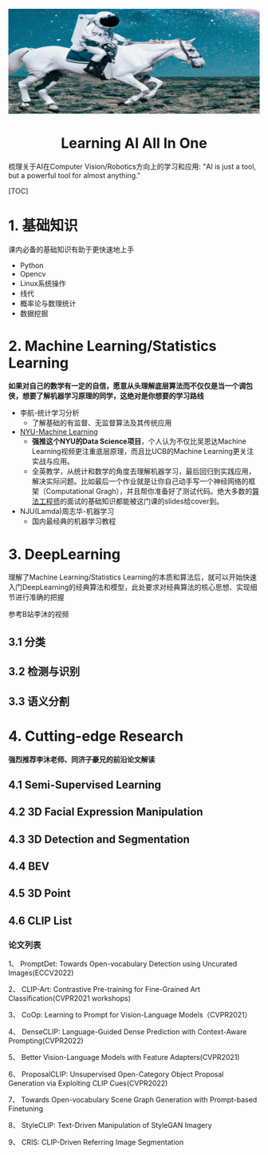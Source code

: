 ![image](Docs/photos/header.png)

<h1 align='center'> Learning AI All In One </h1>

梳理关于AI在Computer Vision/Robotics方向上的学习和应用: "AI is just a tool, but a powerful tool for almost anything."

[TOC]

# 1. 基础知识

课内必备的基础知识有助于更快速地上手

- Python
- Opencv
- Linux系统操作
- 线代
- 概率论与数理统计
- 数据挖掘

# 2. Machine Learning/Statistics Learning

**如果对自己的数学有一定的自信，愿意从头理解底层算法而不仅仅是当一个调包侠，想要了解机器学习原理的同学，这绝对是你想要的学习路线**

- 李航-统计学习分析
  - 了解基础的有监督、无监督算法及其传统应用
- [NYU-Machine Learning](https://link.zhihu.com/?target=https%3A//davidrosenberg.github.io/ml2019/%23home)
  - **强推这个NYU的Data Science项目**，个人认为不仅比吴恩达Machine Learning视频更注重底层原理，而且比UCB的Machine Learning更关注实战与应用。
  - 全英教学，从统计和数学的角度去理解机器学习，最后回归到实践应用，解决实际问题。比如最后一个作业就是让你自己动手写一个神经网络的框架（Computational Gragh），并且帮你准备好了测试代码。绝大多数的[算法工程师](https://www.zhihu.com/search?q=算法工程师&search_source=Entity&hybrid_search_source=Entity&hybrid_search_extra={"sourceType"%3A"answer"%2C"sourceId"%3A723461499})的面试的基础知识都能被这门课的slides给cover到。
- NJU(Lamda)周志华-机器学习
  - 国内最经典的机器学习教程

# 3. DeepLearning

理解了Machine Learning/Statistics Learning的本质和算法后，就可以开始快速入门DeepLearning的经典算法和模型，此处要求对经典算法的核心思想、实现细节进行准确的把握

参考B站李沐的视频

## 3.1 分类

## 3.2 检测与识别

## 3.3 语义分割

# 4. Cutting-edge Research

**强烈推荐李沐老师、同济子豪兄的前沿论文解读**

## 4.1 Semi-Supervised Learning



## 4.2 3D Facial Expression Manipulation



## 4.3 3D Detection and Segmentation



## 4.4 BEV



## 4.5 3D Point



## 4.6 CLIP List

### 论文列表

1、 PromptDet: Towards Open-vocabulary Detection using Uncurated Images(ECCV2022)

2、 CLIP-Art: Contrastive Pre-training for Fine-Grained Art Classification(CVPR2021 workshops)

3、 CoOp: Learning to Prompt for Vision-Language Models（CVPR2021）

4、 DenseCLIP: Language-Guided Dense Prediction with Context-Aware Prompting(CVPR2022)

5、 Better Vision-Language Models with Feature Adapters(CVPR2021)

6、 ProposalCLIP: Unsupervised Open-Category Object Proposal Generation via Exploiting CLIP Cues(CVPR2022)

7、 Towards Open-vocabulary Scene Graph Generation with Prompt-based Finetuning

8、 StyleCLIP: Text-Driven Manipulation of StyleGAN Imagery

9、 CRIS: CLIP-Driven Referring Image Segmentation

